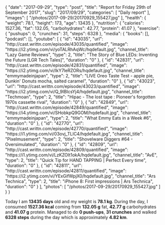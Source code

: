 {
    "date": "2017-09-29",
    "type": "post",
    "title": "Report for Friday 29th of September 2017",
    "slug": "2017\/09\/29",
    "categories": [
        "Daily report"
    ],
    "images": [
        "\/photos\/2017-09-29\/20170929_155427.jpg"
    ],
    "health": {
        "weight": 78.1,
        "height": 173,
        "age": 13435
    },
    "nutrition": {
        "calories": 1527.36,
        "fat": 132.05,
        "carbohydrates": 42.77,
        "protein": 41.07
    },
    "exercise": {
        "pushups": 0,
        "crunches": 31,
        "steps": 6328
    },
    "media": {
        "books": [],
        "podcast": [],
        "youtube": [
            {
                "id": "43035",
                "url": "http:\/\/cast.writtn.com\/episode\/43035\/quantified",
                "image": "https:\/\/i2.ytimg.com\/vi\/yoTALRhAqWc\/hqdefault.jpg",
                "channel_title": "Lazy Game Reviews",
                "type": 2,
                "title": "The Story of Blue LEDs: Inventing the Future [LGR Tech Tales]",
                "duration": "0"
            },
            {
                "id": "42831",
                "url": "http:\/\/cast.writtn.com\/episode\/42831\/quantified",
                "image": "https:\/\/i2.ytimg.com\/vi\/IkY7leRZORs\/hqdefault.jpg",
                "channel_title": "emmymadeinjapan",
                "type": 2,
                "title": "LIVE Oreo Taste Test - apple pie, Dunkin' Donuts mocha, salted caramel",
                "duration": "0"
            },
            {
                "id": "43023",
                "url": "http:\/\/cast.writtn.com\/episode\/43023\/quantified",
                "image": "https:\/\/i2.ytimg.com\/vi\/Q_9IBIcsYj4\/hqdefault.jpg",
                "channel_title": "Techmoan",
                "type": 2,
                "title": "Hipac  - The lost tape : Pioneer's forgotten 1970s cassette rival",
                "duration": "0"
            },
            {
                "id": "42849",
                "url": "http:\/\/cast.writtn.com\/episode\/42849\/quantified",
                "image": "https:\/\/i4.ytimg.com\/vi\/SHobkpQ9GOM\/hqdefault.jpg",
                "channel_title": "emmymadeinjapan",
                "type": 2,
                "title": "What Emmy Eats in a Week #6",
                "duration": "0"
            },
            {
                "id": "42770",
                "url": "http:\/\/cast.writtn.com\/episode\/42770\/quantified",
                "image": "https:\/\/i1.ytimg.com\/vi\/03ovj_TLlC4\/hqdefault.jpg",
                "channel_title": "Pixelmusement",
                "type": 2,
                "title": "Shovelware Diggers #64 - Oversimulated",
                "duration": "0"
            },
            {
                "id": "42809",
                "url": "http:\/\/cast.writtn.com\/episode\/42809\/quantified",
                "image": "https:\/\/i1.ytimg.com\/vi\/LzKZOIt1okA\/hqdefault.jpg",
                "channel_title": "AvE",
                "type": 2,
                "title": "Quick Tip for HAND TAPPING | Perfect Every time",
                "duration": "0"
            },
            {
                "id": "42811",
                "url": "http:\/\/cast.writtn.com\/episode\/42811\/quantified",
                "image": "https:\/\/i2.ytimg.com\/vi\/YExGifWpjX0\/hqdefault.jpg",
                "channel_title": "Ars Technica",
                "type": 2,
                "title": "iPhone 8: First impressions | Ars Technica",
                "duration": "0"
            }
        ],
        "photos": [
            "\/photos\/2017-09-29\/20170929_155427.jpg"
        ]
    }
}

Today I am <strong>13435 days</strong> old and my weight is <strong>78.1 kg</strong>. During the day, I consumed <strong>1527.36 kcal</strong> coming from <strong>132.05 g</strong> fat, <strong>42.77 g</strong> carbohydrates and <strong>41.07 g</strong> protein. Managed to do <strong>0 push-ups</strong>, <strong>31 crunches</strong> and walked <strong>6328 steps</strong> during the day which is approximately <strong>4.82 km</strong>.